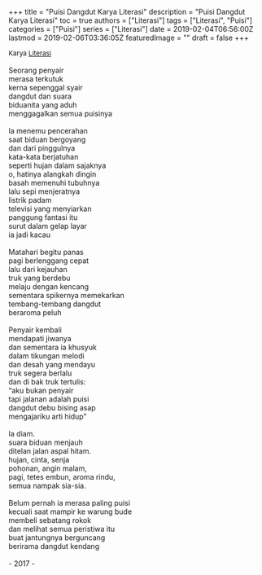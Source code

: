 +++
title = "Puisi Dangdut Karya Literasi"
description = "Puisi Dangdut Karya Literasi"
toc = true
authors = ["Literasi"]
tags = ["Literasi", "Puisi"]
categories = ["Puisi"]
series = ["Literasi"]
date = 2019-02-04T06:56:00Z
lastmod = 2019-02-06T03:36:05Z
featuredImage = ""
draft = false
+++

<div style="text-align: justify;">
<div style="font-size: small;">Karya <a href="/authors/literasi/" target="_blank">Literasi</a></div><br />
Seorang penyair<br />merasa terkutuk<br />kerna sepenggal syair<br />dangdut dan suara<br />biduanita yang aduh<br />menggagalkan semua puisinya<br /><br />Ia menemu pencerahan<br />saat biduan bergoyang<br />dan dari pinggulnya<br />kata-kata berjatuhan<br />seperti hujan dalam sajaknya<br />o, hatinya alangkah dingin<br />basah memenuhi tubuhnya<br />lalu sepi menjeratnya<br />listrik padam<br />televisi yang menyiarkan<br />panggung fantasi itu<br />surut dalam gelap layar<br />ia jadi kacau<br /><br />Matahari begitu panas<br />pagi berlenggang cepat<br />lalu dari kejauhan<br />truk yang berdebu<br />melaju dengan kencang<br />sementara spikernya memekarkan<br />tembang-tembang dangdut<br />beraroma peluh<br /><br />Penyair kembali<br />mendapati jiwanya<br />dan sementara ia khusyuk<br />dalam tikungan melodi<br />dan desah yang mendayu<br />truk segera berlalu<br />dan di bak truk tertulis:<br />“aku bukan penyair<br />tapi jalanan adalah puisi<br />dangdut debu bising asap<br />mengajariku arti hidup”<br /><br />Ia diam.<br />suara biduan menjauh<br />ditelan jalan aspal hitam.<br />hujan, cinta, senja<br />pohonan, angin malam,<br />pagi, tetes embun, aroma rindu,<br />semua nampak sia-sia.<br /><br />Belum pernah ia merasa paling puisi<br />kecuali saat mampir ke warung bude<br />membeli sebatang rokok<br />dan melihat semua peristiwa itu<br />buat jantungnya berguncang<br />berirama dangdut kendang<br /><br />- 2017 -</div>
